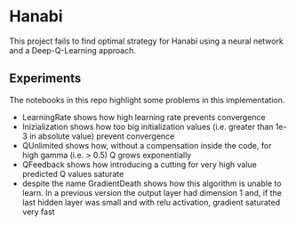 # Hanabi

This project fails to find optimal strategy for Hanabi using a neural network and a Deep-Q-Learning approach.

## Experiments

The notebooks in this repo highlight some problems in this implementation.

* LearningRate shows how high learning rate prevents convergence
* Inizialization shows how too big initialization values (i.e. greater than 1e-3 in absolute value) prevent convergence
* QUnlimited shows how, without a compensation inside the code, for high gamma (i.e. > 0.5) Q grows exponentially
* QFeedback shows how introducing a cutting for very high value predicted Q values saturate
* despite the name GradientDeath shows how this algorithm is unable to learn. In a previous version the output layer had dimension 1 and, if the last hidden layer was small and with relu activation, gradient saturated very fast


